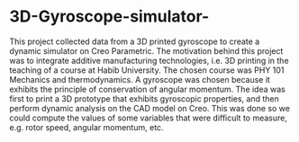 # 3D-Gyroscope-simulator-
This project collected data from a 3D printed gyroscope to create a dynamic simulator on Creo Parametric. The motivation behind this project was to integrate additive manufacturing technologies, i.e. 3D printing in the teaching of a course at Habib University. The chosen course was PHY 101 Mechanics and thermodynamics. A gyroscope was chosen because it exhibits the principle of conservation of angular momentum. The idea was first to print a 3D prototype that exhibits gyroscopic properties, and then perform dynamic analysis on the CAD model on Creo. This was done so we could compute the values of some variables that were difficult to measure, e.g. rotor speed, angular momentum, etc. 

